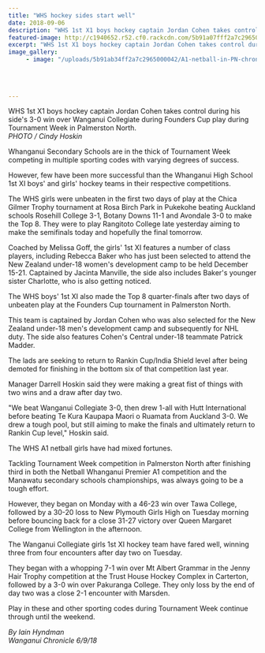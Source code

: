 ```yaml
---
title: "WHS hockey sides start well"
date: 2018-09-06
description: "WHS 1st X1 boys hockey captain Jordan Cohen takes control during his side's 3-0 win over Wanganui Collegiate..."
featured-image: http://c1940652.r52.cf0.rackcdn.com/5b91a07fff2a7c2965000038/Jordan-Cohen-wg-chron-6-sep.gif
excerpt: "WHS 1st X1 boys hockey captain Jordan Cohen takes control during his side's 3-0 win over Wanganui Collegiate during Founders Cup play during Tournament Week in PN."
image_gallery:
     - image: "/uploads/5b91ab34ff2a7c2965000042/A1-netball-in-PN-chron-6-sept.PNG"
    
    
    
    
---
```


<p><span>WHS 1st X1 boys hockey captain Jordan Cohen takes control during his side's 3-0 win over Wanganui Collegiate during Founders Cup play during Tournament Week in Palmerston North. <br /><em>PHOTO / Cindy Hoskin</em></span></p>
<p class="element element-paragraph">Whanganui Secondary Schools are in the thick of Tournament Week competing in multiple sporting codes with varying degrees of success.</p>
<p class="element element-paragraph">However, few have been more successful than the Whanganui High School 1st XI boys' and girls' hockey teams in their respective competitions.</p>
<p class="element element-paragraph">The WHS girls were unbeaten in the first two days of play at the Chica Gilmer Trophy tournament at Rosa Birch Park in Pukekohe beating Auckland schools Rosehill College 3-1, Botany Downs 11-1 and Avondale 3-0 to make the Top 8. They were to play Rangitoto College late yesterday aiming to make the semifinals today and hopefully the final tomorrow.</p>
<p class="element element-paragraph">Coached by Melissa Goff, the girls' 1st XI features a number of class players, including Rebecca Baker who has just been selected to attend the New Zealand under-18 women's development camp to be held December 15-21. Captained by Jacinta Manville, the side also includes Baker's younger sister Charlotte, who is also getting noticed.</p>
<p class="element element-paragraph">The WHS boys' 1st XI also made the Top 8 quarter-finals after two days of unbeaten play at the Founders Cup tournament in Palmerston North.</p>
<p class="element element-paragraph">This team is captained by Jordan Cohen who was also selected for the New Zealand under-18 men's development camp and subsequently for NHL duty. The side also features Cohen's Central under-18 teammate Patrick Madder.</p>
<p class="element element-paragraph">The lads are seeking to return to Rankin Cup/India Shield level after being demoted for finishing in the bottom six of that competition last year.</p>
<p class="element element-paragraph">Manager Darrell Hoskin said they were making a great fist of things with two wins and a draw after day two.</p>
<p class="element element-paragraph">"We beat Wanganui Collegiate 3-0, then drew 1-all with Hutt International before beating Te Kura Kaupapa Maori o Ruamata from Auckland 3-0. We drew a tough pool, but still aiming to make the finals and ultimately return to Rankin Cup level," Hoskin said.</p>
<p class="element element-paragraph">The WHS A1 netball girls have had mixed fortunes.</p>
<p class="element element-paragraph">Tackling Tournament Week competition in Palmerston North after finishing third in both the Netball Whanganui Premier A1 competition and the Manawatu secondary schools championships, was always going to be a tough effort.</p>
<p class="element element-paragraph">However, they began on Monday with a 46-23 win over Tawa College, followed by a 30-20 loss to New Plymouth Girls High on Tuesday morning before bouncing back for a close 31-27 victory over Queen Margaret College from Wellington in the afternoon.</p>
<p class="element element-paragraph">The Wanganui Collegiate girls 1st XI hockey team have fared well, winning three from four encounters after day two on Tuesday.</p>
<p class="element element-paragraph">They began with a whopping 7-1 win over Mt Albert Grammar in the Jenny Hair Trophy competition at the Trust House Hockey Complex in Carterton, followed by a 3-0 win over Pakuranga College. They only loss by the end of day two was a close 2-1 encounter with Marsden.</p>
<p class="element element-paragraph">Play in these and other sporting codes during Tournament Week continue through until the weekend.</p>
<p><span><em>By Iain Hyndman<br />Wanganui Chronicle 6/9/18</em></span></p>

